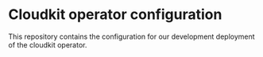# Cloudkit operator configuration

This repository contains the configuration for our development deployment of the cloudkit operator.
